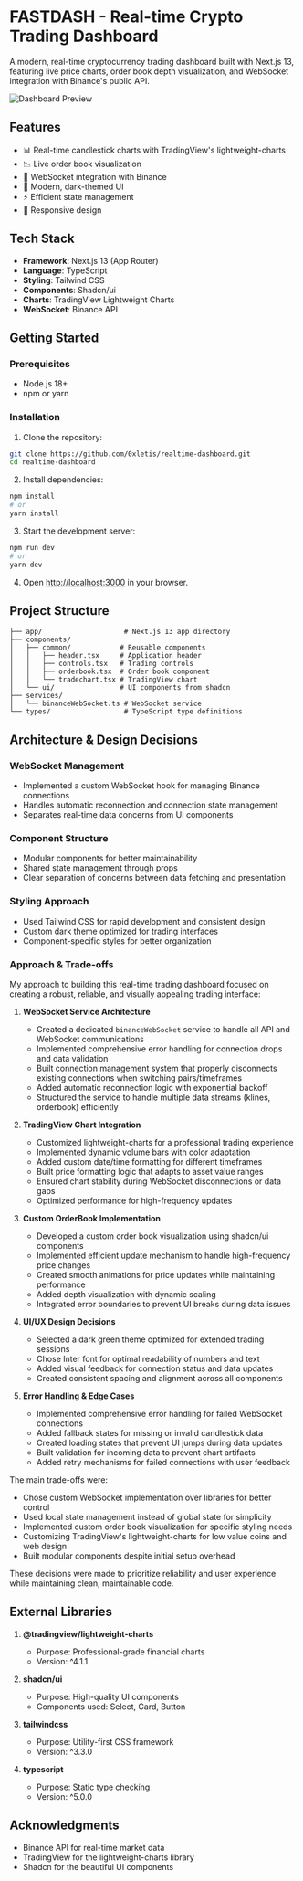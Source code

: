 # FASTDASH - Real-time Crypto Trading Dashboard

A modern, real-time cryptocurrency trading dashboard built with Next.js 13, featuring live price charts, order book depth visualization, and WebSocket integration with Binance's public API.

![Dashboard Preview](preview.png)

## Features

- 📊 Real-time candlestick charts with TradingView's lightweight-charts
- 📉 Live order book visualization
- 🔄 WebSocket integration with Binance
- 🎨 Modern, dark-themed UI
- ⚡ Efficient state management
- 📱 Responsive design

## Tech Stack

- **Framework**: Next.js 13 (App Router)
- **Language**: TypeScript
- **Styling**: Tailwind CSS
- **Components**: Shadcn/ui
- **Charts**: TradingView Lightweight Charts
- **WebSocket**: Binance API

## Getting Started

### Prerequisites

- Node.js 18+ 
- npm or yarn

### Installation

1. Clone the repository:
```bash
git clone https://github.com/0xletis/realtime-dashboard.git
cd realtime-dashboard
```

2. Install dependencies:
```bash
npm install
# or
yarn install
```

3. Start the development server:
```bash
npm run dev
# or
yarn dev
```

4. Open [http://localhost:3000](http://localhost:3000) in your browser.

## Project Structure

```
├── app/                    # Next.js 13 app directory
├── components/            
│   ├── common/            # Reusable components
│   │   ├── header.tsx     # Application header
│   │   ├── controls.tsx   # Trading controls
│   │   ├── orderbook.tsx  # Order book component
│   │   └── tradechart.tsx # TradingView chart
│   └── ui/                # UI components from shadcn
├── services/
│   └── binanceWebSocket.ts # WebSocket service
└── types/                  # TypeScript type definitions
```

## Architecture & Design Decisions

### WebSocket Management
- Implemented a custom WebSocket hook for managing Binance connections
- Handles automatic reconnection and connection state management
- Separates real-time data concerns from UI components

### Component Structure
- Modular components for better maintainability
- Shared state management through props
- Clear separation of concerns between data fetching and presentation

### Styling Approach
- Used Tailwind CSS for rapid development and consistent design
- Custom dark theme optimized for trading interfaces
- Component-specific styles for better organization

### Approach & Trade-offs

My approach to building this real-time trading dashboard focused on creating a robust, reliable, and visually appealing trading interface:

1. **WebSocket Service Architecture**
   - Created a dedicated `binanceWebSocket` service to handle all API and WebSocket communications
   - Implemented comprehensive error handling for connection drops and data validation
   - Built connection management system that properly disconnects existing connections when switching pairs/timeframes
   - Added automatic reconnection logic with exponential backoff
   - Structured the service to handle multiple data streams (klines, orderbook) efficiently

2. **TradingView Chart Integration**
   - Customized lightweight-charts for a professional trading experience
   - Implemented dynamic volume bars with color adaptation
   - Added custom date/time formatting for different timeframes
   - Built price formatting logic that adapts to asset value ranges
   - Ensured chart stability during WebSocket disconnections or data gaps
   - Optimized performance for high-frequency updates

3. **Custom OrderBook Implementation**
   - Developed a custom order book visualization using shadcn/ui components
   - Implemented efficient update mechanism to handle high-frequency price changes
   - Created smooth animations for price updates while maintaining performance
   - Added depth visualization with dynamic scaling
   - Integrated error boundaries to prevent UI breaks during data issues

4. **UI/UX Design Decisions**
   - Selected a dark green theme optimized for extended trading sessions
   - Chose Inter font for optimal readability of numbers and text
   - Added visual feedback for connection status and data updates
   - Created consistent spacing and alignment across all components

5. **Error Handling & Edge Cases**
   - Implemented comprehensive error handling for failed WebSocket connections
   - Added fallback states for missing or invalid candlestick data
   - Created loading states that prevent UI jumps during data updates
   - Built validation for incoming data to prevent chart artifacts
   - Added retry mechanisms for failed connections with user feedback

The main trade-offs were:
- Chose custom WebSocket implementation over libraries for better control
- Used local state management instead of global state for simplicity
- Implemented custom order book visualization for specific styling needs
- Customizing TradingView's lightweight-charts for low value coins and web design
- Built modular components despite initial setup overhead

These decisions were made to prioritize reliability and user experience while maintaining clean, maintainable code.

## External Libraries

1. **@tradingview/lightweight-charts**
   - Purpose: Professional-grade financial charts
   - Version: ^4.1.1

2. **shadcn/ui**
   - Purpose: High-quality UI components
   - Components used: Select, Card, Button

3. **tailwindcss**
   - Purpose: Utility-first CSS framework
   - Version: ^3.3.0

4. **typescript**
   - Purpose: Static type checking
   - Version: ^5.0.0


## Acknowledgments

- Binance API for real-time market data
- TradingView for the lightweight-charts library
- Shadcn for the beautiful UI components
